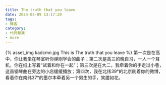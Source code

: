```yaml
---
title: The truth that you leave
date: 2024-05-09 13:17:20
tags:
- 博客
category:
- 代码和我
- more
---
```

{% asset_img kadcmn.jpg This is The truth that you leave %}
第一次是在高中，你让我坐在琴室听你弹刚学会的曲子；第二次是高三的晚自习，一人一个耳机，你在纸上写着“试着和你在一起”；第三次是在大二，我牵着你的手走过小巷，这首钢琴曲在旁边的小店缓缓播放；第四次，我在北纬39°的北京刷着你的微博，看着你在南纬37°的墨尔本牵着另一个男生的手，笑靥如花。